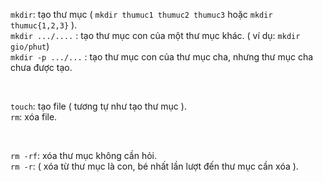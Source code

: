 ```mkdir```: tạo thư mục  ( ```mkdir thumuc1 thumuc2 thumuc3``` hoặc ```mkdir thumuc{1,2,3}``` ).  <br/>
```mkdir .../....``` : tạo thư mục con của một thư mục khác. ( ví dụ: ```mkdir gio/phut```)   <br/>
```mkdir -p .../...``` : tạo thư mục con của thư mục cha, nhưng thư mục cha chưa được tạo.

<br/>

```touch```: tạo file ( tương tự như tạo thư mục ).   <br/>
```rm```: xóa file.

<br/>

```rm -rf```: xóa thư mục không cần hỏi.   <br/>
```rm -r```: ( xóa từ thư mục là con, bé nhất lần lượt đến thư mục cần xóa ).  

